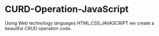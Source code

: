 # CURD-Operation-JavaScript
Using Web technology languages HTML,CSS,JAVASCRIPT we create a beauitful CRUD operation code.
